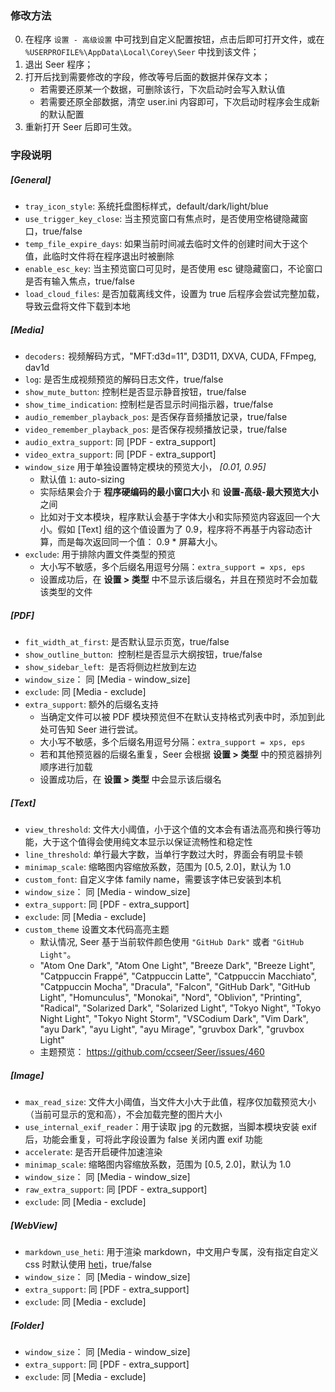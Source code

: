 ### 修改方法

0. 在程序 `设置 - 高级设置` 中可找到自定义配置按钮，点击后即可打开文件，或在 `%USERPROFILE%\AppData\Local\Corey\Seer` 中找到该文件；
1. 退出 Seer 程序；
2. 打开后找到需要修改的字段，修改等号后面的数据并保存文本；
   - 若需要还原某一个数据，可删除该行，下次启动时会写入默认值
   - 若需要还原全部数据，清空 user.ini 内容即可，下次启动时程序会生成新的默认配置
3. 重新打开 Seer 后即可生效。

### 字段说明

##### [General]

- `tray_icon_style`: 系统托盘图标样式，default/dark/light/blue
- `use_trigger_key_close`: 当主预览窗口有焦点时，是否使用空格键隐藏窗口，true/false
- `temp_file_expire_days`: 如果当前时间减去临时文件的创建时间大于这个值，此临时文件将在程序退出时被删除
- `enable_esc_key`: 当主预览窗口可见时，是否使用 esc 键隐藏窗口，不论窗口是否有输入焦点，true/false
- `load_cloud_files`: 是否加载离线文件，设置为 true 后程序会尝试完整加载，导致云盘将文件下载到本地
<!-- -   `accept_injected_trigger` 此键用于决定 Seer 是否响应“注入”的键盘事件 —— 通常是由软件生成的模拟按键，而非物理键盘输入。true/false
    -   当设置为 true 时，Seer 会接受模拟（注入）的键盘消息作为有效触发器。这对于一些自动化工具或辅助功能程序（如虚拟键盘）可能非常有用。
    -   当设置为 false 时，只有真实的物理按键事件才会触发 Seer，这有助于防止被软件模拟输入意外激活。 -->

##### [Media]

- `decoders:` 视频解码方式，"MFT:d3d=11", D3D11, DXVA, CUDA, FFmpeg, dav1d
- `log`: 是否生成视频预览的解码日志文件，true/false
- `show_mute_button`: 控制栏是否显示静音按钮，true/false
- `show_time_indication`: 控制栏是否显示时间指示器，true/false
- `audio_remember_playback_pos`: 是否保存音频播放记录，true/false
- `video_remember_playback_pos`: 是否保存视频播放记录，true/false
- `audio_extra_support`: 同 [PDF - extra_support]
- `video_extra_support`: 同 [PDF - extra_support]
- `window_size` 用于单独设置特定模块的预览大小， _[0.01, 0.95]_
  - 默认值 `1`: auto-sizing
  - 实际结果会介于 **程序硬编码的最小窗口大小** 和 **设置-高级-最大预览大小** 之间
  - 比如对于文本模块，程序默认会基于字体大小和实际预览内容返回一个大小。假如 [Text] 组的这个值设置为了 0.9，程序将不再基于内容动态计算，而是每次返回同一个值： 0.9 \* 屏幕大小。
- `exclude`: 用于排除内置文件类型的预览
  - 大小写不敏感，多个后缀名用逗号分隔：`extra_support = xps, eps`
  - 设置成功后，在 **设置 > 类型** 中不显示该后缀名，并且在预览时不会加载该类型的文件

##### [PDF]

- `fit_width_at_first`: 是否默认显示页宽，true/false
- `show_outline_button`:  控制栏是否显示大纲按钮，true/false
- `show_sidebar_left`:  是否将侧边栏放到左边
- `window_size`： 同 [Media - window_size]
- `exclude`: 同 [Media - exclude]
- `extra_support`: 额外的后缀名支持
  - 当确定文件可以被 PDF 模块预览但不在默认支持格式列表中时，添加到此处可告知 Seer 进行尝试。
  - 大小写不敏感，多个后缀名用逗号分隔：`extra_support = xps, eps`
  - 若和其他预览器的后缀名重复，Seer 会根据 **设置 > 类型** 中的预览器排列顺序进行加载
  - 设置成功后，在 **设置 > 类型** 中会显示该后缀名

##### [Text]

- `view_threshold`: 文件大小阈值，小于这个值的文本会有语法高亮和换行等功能，大于这个值得会使用纯文本显示以保证流畅性和稳定性
- `line_threshold`: 单行最大字数，当单行字数过大时，界面会有明显卡顿
- `minimap_scale`: 缩略图内容缩放系数，范围为 [0.5, 2.0]，默认为 1.0
- `custom_font`: 自定义字体 family name，需要该字体已安装到本机
- `window_size`： 同 [Media - window_size]
- `extra_support`: 同 [PDF - extra_support]
- `exclude`: 同 [Media - exclude]
- `custom_theme` 设置文本代码高亮主题
  - 默认情况, Seer 基于当前软件颜色使用 `"GitHub Dark"` 或者 `"GitHub Light"`。
  - "Atom One Dark", "Atom One Light", "Breeze Dark", "Breeze Light", "Catppuccin Frappé", "Catppuccin Latte", "Catppuccin Macchiato", "Catppuccin Mocha", "Dracula", "Falcon", "GitHub Dark", "GitHub Light", "Homunculus", "Monokai", "Nord", "Oblivion", "Printing", "Radical", "Solarized Dark", "Solarized Light", "Tokyo Night", "Tokyo Night Light", "Tokyo Night Storm", "VSCodium Dark", "Vim Dark", "ayu Dark", "ayu Light", "ayu Mirage", "gruvbox Dark", "gruvbox Light"
  - 主题预览： https://github.com/ccseer/Seer/issues/460

##### [Image]

- `max_read_size`: 文件大小阈值，当文件大小大于此值，程序仅加载预览大小（当前可显示的宽和高），不会加载完整的图片大小
- `use_internal_exif_reader`：用于读取 jpg 的元数据，当脚本模块安装 exif 后，功能会重复，可将此字段设置为 false 关闭内置 exif 功能
- `accelerate`: 是否开启硬件加速渲染
- `minimap_scale`: 缩略图内容缩放系数，范围为 [0.5, 2.0]，默认为 1.0
- `window_size`： 同 [Media - window_size]
- `raw_extra_support`: 同 [PDF - extra_support]
- `exclude`: 同 [Media - exclude]

##### [WebView]

- `markdown_use_heti`: 用于渲染 markdown，中文用户专属，没有指定自定义 css 时默认使用 [heti](https://github.com/sivan/heti)，true/false
- `window_size`： 同 [Media - window_size]
- `extra_support`: 同 [PDF - extra_support]
- `exclude`: 同 [Media - exclude]

##### [Folder]

- `window_size`： 同 [Media - window_size]
- `extra_support`: 同 [PDF - extra_support]
- `exclude`: 同 [Media - exclude]
